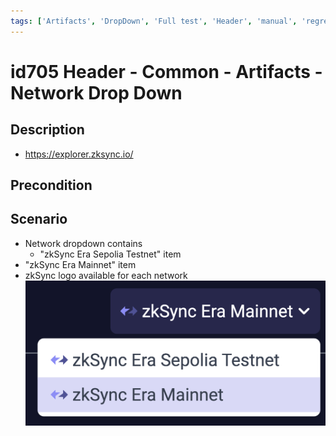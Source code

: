 ```yaml
---
tags: ['Artifacts', 'DropDown', 'Full test', 'Header', 'manual', 'regression', 'Active']
---
```


# id705 Header - Common - Artifacts - Network Drop Down

## Description
  - https://explorer.zksync.io/

## Precondition


## Scenario
- Network dropdown contains
    - "zkSync Era Sepolia Testnet" item
- "zkSync Era Mainnet" item
- zkSync logo available for each network
![Screenshot](../../../../static/img/screenshots/common/Header/id705_1.png)